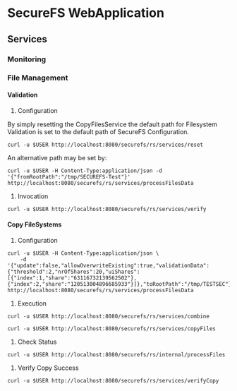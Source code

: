 # SecureFS WebApplication

## Services

### Monitoring

### File Management

#### Validation

1. Configuration

By simply resetting the CopyFilesService the default path for Filesystem Validation is set to the default path of SecureFS Configuration.

```
curl -u $USER http://localhost:8080/securefs/rs/services/reset
```

An alternative path may be set by:

```
curl -u $USER -H Content-Type:application/json -d '{"fromRootPath":"/tmp/SECUREFS-Test"}' http://localhost:8080/securefs/rs/services/processFilesData
```

1. Invocation

```
curl -u $USER http://localhost:8080/securefs/rs/services/verify
```

#### Copy FileSystems

1. Configuration

```
curl -u $USER -H Content-Type:application/json \
	-d '{"update":false,"allowOverwriteExisting":true,"validationData":{"threshold":2,"nrOfShares":20,"uiShares":[{"index":1,"share":"63116732139562502"},{"index":2,"share":"120513004896685933"}]},"toRootPath":"/tmp/TESTSEC"}' http://localhost:8080/securefs/rs/services/processFilesData
```

1. Execution

```
curl -u $USER http://localhost:8080/securefs/rs/services/combine

curl -u $USER http://localhost:8080/securefs/rs/services/copyFiles

```

1. Check Status
```
curl -u $USER http://localhost:8080/securefs/rs/internal/processFiles
```

1. Verify Copy Success
```
curl -u $USER http://localhost:8080/securefs/rs/services/verifyCopy
```